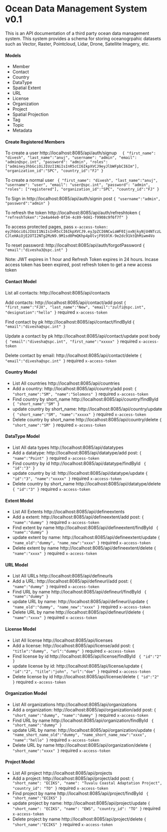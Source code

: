 # Ocean Data Management System v0.1
This is an API documentation of a third party ocean data management system. This system provides a schema for storing oceanogrpahic datasets such as Vector, Raster, Pointcloud, Lidar, Drone, Satellite Imagery, etc.

#### Models
- Member
- Contact
- Country
- DataType
- Spatial Extent
- URL
- License
- Organization
- Project
- Spatial Projection
- Tag
- Topic
- Metadata

#### Create Registered Members
To create a user http://localhost:8085/api/auth/signup 
`  {
    "first_name": "divesh",
    "last_name":"anuj",
    "username": "admin",
    "email": "admin@spc.int",
    "password": "admin",
    "roles": ["admineyJhbGciOiJIUzI1NiIsInR5cCI6IkpXVCJ9eyJlbWFpbCI6Im"],
    "organization_id":"SPC",
    "country_id":"FJ"
}`

To create a normal user
`
  {
    "first_name": "divesh",
    "last_name":"anuj",
    "username": "user",
    "email": "user@spc.int",
    "password": "admin",
    "roles": ["registered"],
    "organization_id":"SPC",
    "country_id":"FJ"
}`

To Sign in http://localhost:8085/api/auth/signin post
`{
    "username":"admin",
    "password":"admin"
}`

To refresh the token http://localhost:8085/api/auth/refreshtoken 
`{
    "refreshToken":"2e4a44e0-0f34-4c89-9d41-f9908c9f6f7f"
}`

To access protected pages, pass `x-access-token: eyJhbGciOiJIUzI1NiIsInR5cCI6IkpXVCJ9.eyJpZCI6NCwiaWF0IjoxNjkyNjU4NTczLCJleHAiOjE2OTI2NTg2MzN9.9M1sd0PmQKhp4pOlvjF9S9lK-9e2dc91ktQhMiwm4Vo`

To reset password: http://localhost:8085/api/auth/forgotPassword 
`{
    "email":"divesha3@spc.int"
}`

Note: JWT expires in 1 hour and Refresh Token expires in 24 hours. Incase access token has been expired, post refresh token to get a new access token

#### Contact Model
List all contacts: http://localhost:8085/api/contacts

Add contacts: http://localhost:8085/api/contact/add 
post `{
    "first_name":"FJX",
    "last_name":"New",
    "email":"zulfi@spc.int",
    "designation":"hello"
}` required `x-access-token`

Find contact by pk http://localhost:8085/api/contact/findById 
`{
    "email":"divesha@spc.int"
}`

Update a contact by pk http://localhost:8085/api/contact/update 
post body `{
    "email":"divesha@spc.int",
    "first_name":"xxxxx"
}`
required `x-access-token`

Delete contact by email: http://localhost:8085/api/contact/delete 
`{
    "email":"divesha@spc.int"
}`
required `x-access-token`

#### Country Model
- List All countries http://localhost:8085/api/countries
- Add a country: http://localhost:8085/api/country/add
  post: `{
    "short_name":"SM",
    "name":"Solomons"
}`
required `x-access-token`
- Find country by short_name http://localhost:8085/api/country/findById
  ` {
    "short_name":"SM"
}`
- update country by short_name: http://localhost:8085/api/country/update
  `{
    "short_name":"SM",
    "name":"xxxxx"
}`
required `x-access-token`
- Delete country by short_name http://localhost:8085/api/country/delete
  `{
    "short_name":"SM"
}`
required `x-access-token`

#### DataType Model
- List All data types http://localhost:8085/api/datatypes
- Add a datatype: http://localhost:8085/api/datatype/add
  post: `{
    "name":"Point"
}`
required `x-access-token`
- Find country by id http://localhost:8085/api/datatype/findById
  ` {
    "id":"3"
}`
- update country by id: http://localhost:8085/api/datatype/update
  `{
    "id":"3",
    "name":"xxxxx"
}`
required `x-access-token`
- Delete country by short_name http://localhost:8085/api/datatype/delete
  `{
    "id":"3"
}`
required `x-access-token`

#### Extent Model
- List All Extents http://localhost:8085/api/defineextents
- Add a extent: http://localhost:8085/api/defineextent/add
  post: `{
    "name":"dummy"
}`
required `x-access-token`
- Find extent by name http://localhost:8085/api/defineextent/findById
  ` {
    "name":"dummy"
}`
- update extent by name: http://localhost:8085/api/defineextent/update
  `{
    "name_old":"dummy",
    "name_new":"xxxx"
}`
required `x-access-token`
- Delete extent by name http://localhost:8085/api/defineextent/delete
  `{
    "name":"xxxx"
}`
required `x-access-token`

#### URL Model
- List All URLs http://localhost:8085/api/defineurls
- Add a URL: http://localhost:8085/api/defineurl/add
  post: `{
    "name":"dummy"
}`
required `x-access-token`
- Find URL by name http://localhost:8085/api/defineurl/findById
  ` {
    "name":"dummy"
}`
- update URL by name: http://localhost:8085/api/defineurl/update
  `{
    "name_old":"dummy",
    "name_new":"xxxx"
}`
required `x-access-token`
- Delete URL by name http://localhost:8085/api/defineurl/delete
  `{
    "name":"xxxx"
}`
required `x-access-token`

#### License Model
- List All license http://localhost:8085/api/licenses
- Add a license: http://localhost:8085/api/license/add
  post: `{
    "title":"dummy",
    "url":"dummy"
}`
required `x-access-token`
- Find license by id http://localhost:8085/api/license/findById
  ` {
    "id":"2"
}`
- update license by id: http://localhost:8085/api/license/update
  `{
    "id":"2",
    "title":"john",
    "url":"doe"
}`
required `x-access-token`
- Delete license by id http://localhost:8085/api/license/delete
  `{
    "id":"2"
}`
required `x-access-token`

#### Organization Model
- List All organizations http://localhost:8085/api/organizations
- Add a organization: http://localhost:8085/api/organization/add
  post: `{
    "short_name":"dummy",
    "name":"dummy"
}`
required `x-access-token`
- Find URL by name http://localhost:8085/api/organization/findById
  ` {
    "short_name":"dummy"
}`
- update URL by name: http://localhost:8085/api/organization/update
  `{
    "name_short_name_old":"dummy",
    "name_short_name_new":"xxxx",
    "name":"hello"
}`
required `x-access-token`
- Delete URL by name http://localhost:8085/api/organization/delete
  `{
    "short_name":"xxxx"
}`
required `x-access-token`

#### Project Model
- List All project http://localhost:8085/api/projects
- Add a project: http://localhost:8085/api/project/add
  post: `{
    "short_name": "ECIKS",
    "name": "Tuvalu Coastal Adaptation Project",
    "country_id": "TO"
}`
required `x-access-token`
- Find project by name http://localhost:8085/api/project/findById
  ` {
    "short_name":"ECIKS"
}`
- update project by name: http://localhost:8085/api/project/update
  `{
    "short_name": "ECIKS",
    "name": "EWS",
    "country_id": "TO"
}`
required `x-access-token`
- Delete project by name http://localhost:8085/api/project/delete
  `{
    "short_name":"ECIKS"
}`
required `x-access-token`


